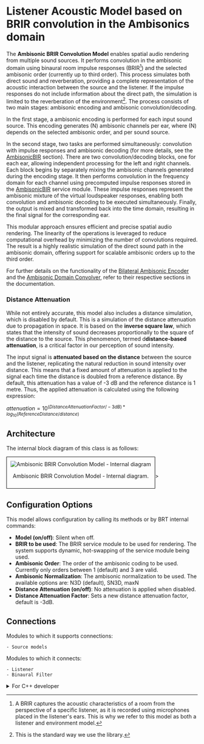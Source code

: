 # Listener Acoustic Model based on BRIR convolution in the Ambisonics domain

The **Ambisonic BRIR Convolution Model** enables spatial audio rendering from multiple sound sources. It performs convolution in the ambisonic domain using binaural room impulse responses (BRIR[^1]) and the selected ambisonic order (currently up to third order). This process simulates both direct sound and reverberation, providing a complete representation of the acoustic interaction between the source and the listener. If the impulse responses do not include information about the direct path, the simulation is limited to the reverberation of the environment[^2]. The process consists of two main stages: ambisonic encoding and ambisonic convolution/decoding.

[^1]: A BRIR captures the acoustic characteristics of a room from the perspective of a specific listener, as it is recorded using microphones placed in the listener's ears. This is why we refer to this model as both a listener and environment model.
[^2]: This is the standard way we use the library.

In the first stage, a ambisonic encoding is performed for each input sound source. This encoding generates (N) ambisonic channels per ear, where (N) depends on the selected ambisonic order, and per sound source.

In the second stage, two tasks are performed simultaneously: convolution with impulse responses and ambisonic decoding (for more details, see the [AmbisonicBIR](../../service-modules/service-ambisonic-bir.md) section). 
There are two convolution/decoding blocks, one for each ear, allowing independent processing for the left and right channels. Each block begins by separately mixing the ambisonic channels generated during the encoding stage. It then performs convolution in the frequency domain for each channel using precomputed impulse responses stored in the [AmbisonicBIR](../../service-modules/service-ambisonic-bir.md) service module. These impulse responses represent the ambisonic mixture of the virtual loudspeaker responses, enabling both convolution and ambisonic decoding to be executed simultaneously.
Finally, the output is mixed and transformed back into the time domain, resulting in the final signal for the corresponding ear.

This modular approach ensures efficient and precise spatial audio rendering. The linearity of the operations is leveraged to reduce computational overhead by minimizing the number of convolutions required. The result is a highly realistic simulation of the direct sound path in the ambisonic domain, offering support for scalable ambisonic orders up to the third order.

For further details on the functionality of the [Bilateral Ambisonic Encoder](../../processing-modules/bilateral-ambisonic-encoder.md) and the [Ambisonic Domain Convolver](../../processing-modules/ambisonic-domain-convolver.md), refer to their respective sections in the documentation. 

### Distance Attenuation
While not entirely accurate, this model also includes a distance simulation, which is disabled by default. This is a simulation of the distance attenuation due to propagation in space. It is based on the **inverse square law**, which states that the intensity of sound decreases proportionally to the square of the distance to the source. This phenomenon, termed d**distance-based attenuation**, is a critical factor in our perception of sound intensity.

The input signal is **attenuated based on the distance** between the source and the listener, replicating the natural reduction in sound intensity over distance. This means that a fixed amount of attenuation is applied to the signal each time the distance is doubled from a reference distance. By default, this attenuation has a value of -3 dB and the reference distance is 1 metre. Thus, the applied attenuation is calculated using the following expression: 

$attenuation = 10^{(Distance Attenuation Factor/ -3 dB) * log_{10}(ReferenceDistance / distance)}$

## Architecture

The internal block diagram of this class is as follows:
<div style="border: 1px solid #000; padding: 10px; display: inline-block;">
    <img src="/BRT-Documentation/assets/sysmldiagrams/ListenerAmbisonicEnvironmentBRIRModel_InternalBlockDiagram.png" alt="Ambisonic BRIR Convolution Model - Internal diagram" style="display: block; margin: 0 auto;">
    <p style="text-align: center;">Ambisonic BRIR Convolution Model - Internal diagram.</p>
</div>>


## Configuration Options

This model allows configuration by calling its methods or by BRT internal commands:

- **Model (on/off)**: Silent when off.
- **BRIR to be used**: The BRIR service module to be used for rendering. The system supports dynamic, hot-swapping of the service module being used.
- **Ambisonic Order**: The order of the ambisonic coding to be used. Currently only orders between 1 (default) and 3 are valid.
- **Ambisonic Normalization**: The ambisonic normalization to be used. The available options are: N3D (default), SN3D, maxN 
- **Distance Attenuation (on/off)**: No attenuation is applied when disabled.
- **Distance Attenuation Factor**: Sets a new distance attenuation factor, default is -3dB.


## Connections
Modules to which it supports connections: 

    - Source models    

Modules to which it connects:

    - Listener
    - Binaural Filter



<details>
<summary>For C++ developer</summary>

<ul>
<li><strong>File</strong>: /include/ListenerModels/ListenerAmbisonicEnvironmentBRIRModel.hpp</li>
<li><strong>Class name</strong>: CListenerAmbisonicEnvironmentBRIRModel</li>
<li><strong>Inheritance</strong>: CListenerModelBase</li>
<li><strong>Namespace</strong>: BRTListenerModel</li>
<li><strong>Classes that instance</strong>:
    <ul>
        <li>BRTProcessing::CAmbisonicDomainConvolverProcessor</li>
        <li>BRTProcessing::CBilateralAmbisonicEncoderProcessor</li>
    </ul>
</li>
</ul> 

<h2>Class inheritance diagram</h2>
<div style="border: 1px solid #000; padding: 10px; display: inline-block;">
    <img src="/BRT-Documentation/assets/sysmldiagrams/none.png" alt="ListenerAmbisonicEnvironmentBRIRModel class diagram" style="display: block; margin: 0 auto;">
    <p style="text-align: center;">ListenerAmbisonicEnvironmentBRIRModel class diagram.</p>
</div>
<br>

<h2>How to instantiate</h2>


```cpp
// Assuming that the ID of this listener model is contained in _listenerModelID.
brtManager.BeginSetup();
std::shared_ptr<BRTListenerModel::CListenerAmbisonicEnvironmentBRIRModel>listenerModel = brtManager.CreateListenerModel<BRTListenerModel::CListenerAmbisonicEnvironmentBRIRModel>(_listenerModelID);
brtManager.EndSetup();
if (listenerModel == nullptr) {
    // ERROR
}
```
<h2>How to connect</h2>
Connect it to a listener.

```cpp
// Assuming that the ID of this listener is contained in _listenerID and 
// that the ID of this listener model is contained in _listenerModelID.
std::shared_ptr<BRTBase::CListener> listener = brtManager.GetListener(_listenerID);
if (listener != nullptr) {
    brtManager.BeginSetup();
    bool control = listener->ConnectListenerModel(_listenerModelID);
    brtManager.EndSetup();
}
```

Connect a source model to it.

```cpp
// Assuming that the soundSource could be a ID(string) or a std::shared_ptr<BRTSourceModel::CSourceModelBase>;
std::shared_ptr<BRTListenerModel::CListenerModelBase> listenerModel = brtManager->GetListenerModel<BRTListenerModel::CListenerModelBase>(_listenerModelID);
if (listenerModel != nullptr) {			
	bool control = listenerModel->ConnectSoundSource(soundSource);
}

```


<h2>Public methods</h2>

```cpp
void EnableModel() override 
void DisableModel() override

bool SetAmbisonicOrder(int _ambisonicOrder) override
int GetAmbisonicOrder() override 

bool SetAmbisonicNormalization(Common::TAmbisonicNormalization _ambisonicNormalization) override 
bool SetAmbisonicNormalization(std::string _ambisonicNormalization) override 
Common::TAmbisonicNormalization GetAmbisonicNormalization() override 

void EnableDistanceAttenuation() override
void DisableDistanceAttenuation() override
bool IsDistanceAttenuationEnabled() override

bool SetDistanceAttenuationFactor(float _distanceAttenuationFactorDB) override
float GetDistanceAttenuationFactor() override

bool SetHRBRIR(std::shared_ptr<BRTServices::CHRBRIR> _listenerBRIR) override
std::shared_ptr<BRTServices::CHRBRIR> GetHRBRIR() const override
void RemoveHRBRIR() override

bool ConnectSoundSource(std::shared_ptr<BRTSourceModel::CSourceModelBase> _source) override
bool ConnectSoundSource(const std::string & _sourceID) override
bool DisconnectSoundSource(std::shared_ptr<BRTSourceModel::CSourceModelBase> _source) override
bool DisconnectSoundSource(const std::string & _sourceID) override 

void ResetProcessorBuffers()
void UpdateCommand() override
```


</details>






